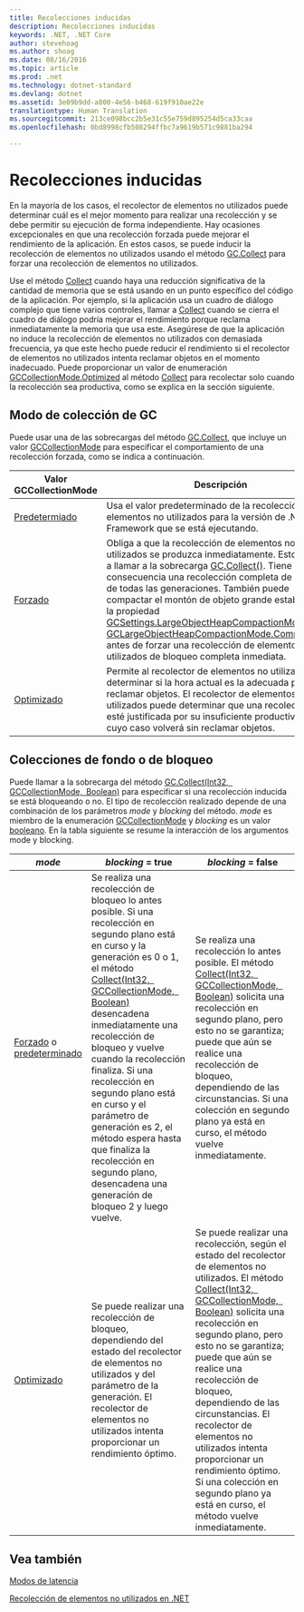 ```yaml
---
title: Recolecciones inducidas
description: Recolecciones inducidas
keywords: .NET, .NET Core
author: stevehoag
ms.author: shoag
ms.date: 08/16/2016
ms.topic: article
ms.prod: .net
ms.technology: dotnet-standard
ms.devlang: dotnet
ms.assetid: 3e09b9dd-a800-4e56-b468-619f910ae22e
translationtype: Human Translation
ms.sourcegitcommit: 213ce098bcc2b5e31c55e759d895254d5ca33caa
ms.openlocfilehash: 0bd8998cfb508294ffbc7a9619b571c9881ba294

---
```


# <a name="induced-collections"></a>Recolecciones inducidas

En la mayoría de los casos, el recolector de elementos no utilizados puede determinar cuál es el mejor momento para realizar una recolección y se debe permitir su ejecución de forma independiente. Hay ocasiones excepcionales en que una recolección forzada puede mejorar el rendimiento de la aplicación. En estos casos, se puede inducir la recolección de elementos no utilizados usando el método [GC.Collect](xref:System.GC.Collect) para forzar una recolección de elementos no utilizados. 

Use el método [Collect](xref:System.GC.Collect) cuando haya una reducción significativa de la cantidad de memoria que se está usando en un punto específico del código de la aplicación. Por ejemplo, si la aplicación usa un cuadro de diálogo complejo que tiene varios controles, llamar a [Collect](xref:System.GC.Collect) cuando se cierra el cuadro de diálogo podría mejorar el rendimiento porque reclama inmediatamente la memoria que usa este. Asegúrese de que la aplicación no induce la recolección de elementos no utilizados con demasiada frecuencia, ya que este hecho puede reducir el rendimiento si el recolector de elementos no utilizados intenta reclamar objetos en el momento inadecuado. Puede proporcionar un valor de enumeración [GCCollectionMode.Optimized](xref:System.GCCollectionMode.Optimized) al método [Collect](xref:System.GC.Collect) para recolectar solo cuando la recolección sea productiva, como se explica en la sección siguiente.

## <a name="gc-collection-mode"></a>Modo de colección de GC

Puede usar una de las sobrecargas del método [GC.Collect](xref:System.GC.Collect), que incluye un valor [GCCollectionMode](xref:System.GCCollectionMode) para especificar el comportamiento de una recolección forzada, como se indica a continuación.

Valor GCCollectionMode | Descripción
---------------------- | ----------- 
[Predetermiado](xref:System.GCCollectionMode.Default) | Usa el valor predeterminado de la recolección de elementos no utilizados para la versión de .NET Framework que se está ejecutando.
[Forzado](xref:System.GCCollectionMode.Forced) | Obliga a que la recolección de elementos no utilizados se produzca inmediatamente. Esto equivale a llamar a la sobrecarga [GC.Collect()](xref:System.GC.Collect). Tiene como consecuencia una recolección completa de bloqueo de todas las generaciones. También puede compactar el montón de objeto grande estableciendo la propiedad [GCSettings.LargeObjectHeapCompactionMode](xref:System.Runtime.GCSettings.LargeObjectHeapCompactionMode) en [GCLargeObjectHeapCompactionMode.CompactOnce](xref:System.Runtime.GCLargeObjectHeapCompactionMode.CompactOnce) antes de forzar una recolección de elementos no utilizados de bloqueo completa inmediata. 
[Optimizado](xref:System.GCCollectionMode.Optimized) | Permite al recolector de elementos no utilizados determinar si la hora actual es la adecuada para reclamar objetos. El recolector de elementos no utilizados puede determinar que una recolección no esté justificada por su insuficiente productividad, en cuyo caso volverá sin reclamar objetos.
 
## <a name="background-or-blocking-collections"></a>Colecciones de fondo o de bloqueo

Puede llamar a la sobrecarga del método [GC.Collect(Int32, GCCollectionMode, Boolean)](xref:System.GC.Collect(System.Int32,System.GCCollectionMode,System.Boolean)) para especificar si una recolección inducida se está bloqueando o no. El tipo de recolección realizado depende de una combinación de los parámetros *mode* y *blocking* del método. *mode* es miembro de la enumeración [GCCollectionMode](xref:System.GCCollectionMode) y *blocking* es un valor [booleano](xref:System.Boolean). En la tabla siguiente se resume la interacción de los argumentos mode y blocking. 

*mode* | *blocking* = true | *blocking* = false
------ | ----------------- | ------------------
[Forzado](xref:System.GCCollectionMode.Forced) o [predeterminado](xref:System.GCCollectionMode.Default) | Se realiza una recolección de bloqueo lo antes posible. Si una recolección en segundo plano está en curso y la generación es 0 o 1, el método [Collect(Int32, GCCollectionMode, Boolean)](xref:System.GC.Collect(System.Int32,System.GCCollectionMode,System.Boolean)) desencadena inmediatamente una recolección de bloqueo y vuelve cuando la recolección finaliza. Si una recolección en segundo plano está en curso y el parámetro de generación es 2, el método espera hasta que finaliza la recolección en segundo plano, desencadena una generación de bloqueo 2 y luego vuelve. | Se realiza una recolección lo antes posible. El método [Collect(Int32, GCCollectionMode, Boolean)](xref:System.GC.Collect(System.Int32,System.GCCollectionMode,System.Boolean)) solicita una recolección en segundo plano, pero esto no se garantiza; puede que aún se realice una recolección de bloqueo, dependiendo de las circunstancias. Si una colección en segundo plano ya está en curso, el método vuelve inmediatamente. 
[Optimizado](xref:System.GCCollectionMode.Optimized) | Se puede realizar una recolección de bloqueo, dependiendo del estado del recolector de elementos no utilizados y del parámetro de la generación. El recolector de elementos no utilizados intenta proporcionar un rendimiento óptimo. | Se puede realizar una recolección, según el estado del recolector de elementos no utilizados. El método [Collect(Int32, GCCollectionMode, Boolean)](xref:System.GC.Collect(System.Int32,System.GCCollectionMode,System.Boolean)) solicita una recolección en segundo plano, pero esto no se garantiza; puede que aún se realice una recolección de bloqueo, dependiendo de las circunstancias. El recolector de elementos no utilizados intenta proporcionar un rendimiento óptimo. Si una colección en segundo plano ya está en curso, el método vuelve inmediatamente. 
 
## <a name="see-also"></a>Vea también

[Modos de latencia](latency.md)

[Recolección de elementos no utilizados en .NET](index.md)



<!--HONumber=Nov16_HO3-->


